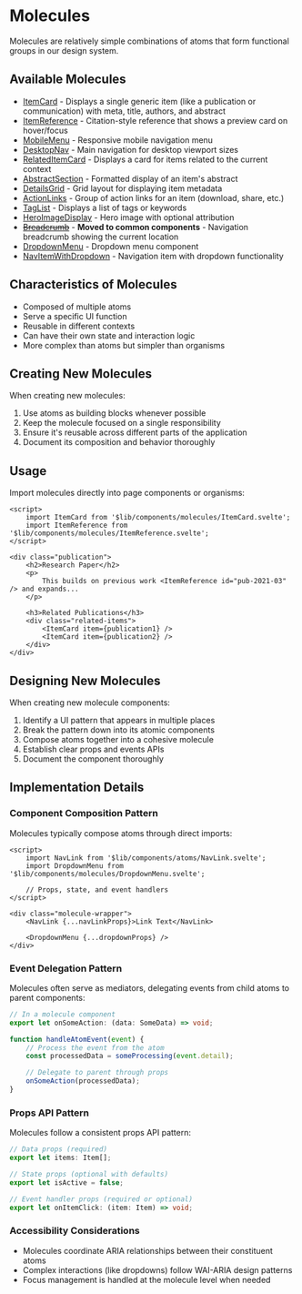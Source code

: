 # Molecules

Molecules are relatively simple combinations of atoms that form functional groups in our design system.

## Available Molecules

- [ItemCard](./ItemCard.md) - Displays a single generic item (like a publication or communication) with meta, title, authors, and abstract
- [ItemReference](./ItemReference.md) - Citation-style reference that shows a preview card on hover/focus
- [MobileMenu](./MobileMenu.md) - Responsive mobile navigation menu
- [DesktopNav](./DesktopNav.md) - Main navigation for desktop viewport sizes
- [RelatedItemCard](./RelatedItemCard.md) - Displays a card for items related to the current context
- [AbstractSection](./AbstractSection.md) - Formatted display of an item's abstract
- [DetailsGrid](./DetailsGrid.md) - Grid layout for displaying item metadata
- [ActionLinks](./ActionLinks.md) - Group of action links for an item (download, share, etc.)
- [TagList](./TagList.md) - Displays a list of tags or keywords
- [HeroImageDisplay](./HeroImageDisplay.md) - Hero image with optional attribution
- ~~[Breadcrumb](./Breadcrumb.md)~~ - **Moved to common components** - Navigation breadcrumb showing the current location
- [DropdownMenu](./DropdownMenu.md) - Dropdown menu component
- [NavItemWithDropdown](./NavItemWithDropdown.md) - Navigation item with dropdown functionality

## Characteristics of Molecules

- Composed of multiple atoms
- Serve a specific UI function
- Reusable in different contexts
- Can have their own state and interaction logic
- More complex than atoms but simpler than organisms

## Creating New Molecules

When creating new molecules:

1. Use atoms as building blocks whenever possible
2. Keep the molecule focused on a single responsibility
3. Ensure it's reusable across different parts of the application
4. Document its composition and behavior thoroughly

## Usage

Import molecules directly into page components or organisms:

```svelte
<script>
	import ItemCard from '$lib/components/molecules/ItemCard.svelte';
	import ItemReference from '$lib/components/molecules/ItemReference.svelte';
</script>

<div class="publication">
	<h2>Research Paper</h2>
	<p>
		This builds on previous work <ItemReference id="pub-2021-03" /> and expands...
	</p>

	<h3>Related Publications</h3>
	<div class="related-items">
		<ItemCard item={publication1} />
		<ItemCard item={publication2} />
	</div>
</div>
```

## Designing New Molecules

When creating new molecule components:

1. Identify a UI pattern that appears in multiple places
2. Break the pattern down into its atomic components
3. Compose atoms together into a cohesive molecule
4. Establish clear props and events APIs
5. Document the component thoroughly

## Implementation Details

### Component Composition Pattern

Molecules typically compose atoms through direct imports:

```svelte
<script>
	import NavLink from '$lib/components/atoms/NavLink.svelte';
	import DropdownMenu from '$lib/components/molecules/DropdownMenu.svelte';

	// Props, state, and event handlers
</script>

<div class="molecule-wrapper">
	<NavLink {...navLinkProps}>Link Text</NavLink>

	<DropdownMenu {...dropdownProps} />
</div>
```

### Event Delegation Pattern

Molecules often serve as mediators, delegating events from child atoms to parent components:

```typescript
// In a molecule component
export let onSomeAction: (data: SomeData) => void;

function handleAtomEvent(event) {
	// Process the event from the atom
	const processedData = someProcessing(event.detail);

	// Delegate to parent through props
	onSomeAction(processedData);
}
```

### Props API Pattern

Molecules follow a consistent props API pattern:

```typescript
// Data props (required)
export let items: Item[];

// State props (optional with defaults)
export let isActive = false;

// Event handler props (required or optional)
export let onItemClick: (item: Item) => void;
```

### Accessibility Considerations

- Molecules coordinate ARIA relationships between their constituent atoms
- Complex interactions (like dropdowns) follow WAI-ARIA design patterns
- Focus management is handled at the molecule level when needed
